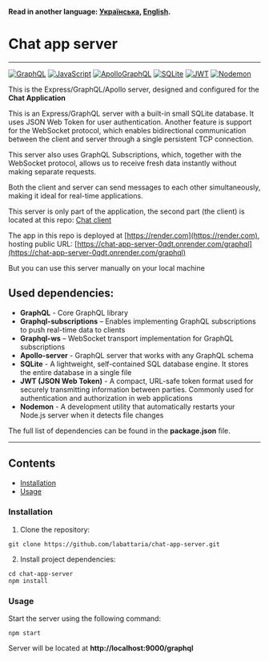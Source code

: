 **Read in another language: [Українська](README.ukr.md), [English](README.md).**

# Chat app server

---

[![GraphQL](https://img.shields.io/badge/GraphQl-E10098?style=for-the-badge&logo=graphql&logoColor=white)](#)
[![JavaScript](https://img.shields.io/badge/JavaScript-323330?style=for-the-badge&logo=javascript&logoColor=F7DF1E)](#)
[![ApolloGraphQL](https://img.shields.io/badge/-ApolloGraphQL-311C87?style=for-the-badge&logo=apollo-graphql)](#)
[![SQLite](https://img.shields.io/badge/sqlite-%2307405e.svg?style=for-the-badge&logo=sqlite&logoColor=white)](#)
[![JWT](https://img.shields.io/badge/JWT-black?style=for-the-badge&logo=JSON%20web%20tokens)](#)
[![Nodemon](https://img.shields.io/badge/NODEMON-%23323330.svg?style=for-the-badge&logo=nodemon&logoColor=%BBDEAD)](#)

This is the Express/GraphQL/Apollo server, designed and configured for the **Chat Application**

This is an Express/GraphQL server with a built-in small SQLite database. It uses JSON Web Token for user authentication. Another feature is support for the WebSocket protocol, which enables bidirectional communication between the client and server through a single persistent TCP connection.

This server also uses GraphQL Subscriptions, which, together with the WebSocket protocol, allows us to receive fresh data instantly without making separate requests.

Both the client and server can send messages to each other simultaneously, making it ideal for real-time applications.

This server is only part of the application, the second part (the client) is located at this repo: [Chat client](https://github.com/labattaria/chat-app-client)

The app in this repo is deployed at [https://render.com](https://render.com), hosting public URL: [https://chat-app-server-0qdt.onrender.com/graphql](https://chat-app-server-0qdt.onrender.com/graphql)

But you can use this server manually on your local machine

## Used dependencies:

- **GraphQL** - Core GraphQL library
- **Graphql-subscriptions** – Enables implementing GraphQL subscriptions to push real-time data to clients
- **Graphql-ws** – WebSocket transport implementation for GraphQL subscriptions
- **Apollo-server** - GraphQL server that works with any GraphQL schema
- **SQLite** - A lightweight, self-contained SQL database engine. It stores the entire database in a single file
- **JWT (JSON Web Token)** - A compact, URL-safe token format used for securely transmitting information between parties. Commonly used for authentication and authorization in web applications
- **Nodemon** - A development utility that automatically restarts your Node.js server when it detects file changes

The full list of dependencies can be found in the **package.json** file.

---

## Contents

- [Installation](#installation)
- [Usage](#usage)

### Installation

1. Clone the repository:

```shell
git clone https://github.com/labattaria/chat-app-server.git
```

2. Install project dependencies:

```shell
cd chat-app-server
npm install
```

### Usage

Start the server using the following command:

```shell
npm start
```

Server will be located at **http://localhost:9000/graphql**
